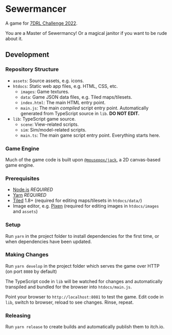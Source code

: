 # Sewermancer

A game for [7DRL Challenge 2022](https://itch.io/jam/7drl-challenge-2022).

You are a Master of Sewermancy! Or a magical janitor if you want to be rude about it.

## Development

### Repository Structure

- `assets`: Source assets, e.g. icons.
- `htdocs`: Static web app files, e.g. HTML, CSS, etc.
  - `images`: Game textures.
  - `data`: Game JSON data files, e.g. Tiled maps/tilesets.
  - `index.html`: The main HTML entry point.
  - `main.js`: The main _compiled_ script entry point. Automatically generated from TypeScript source in `lib`. **DO NOT EDIT.**
- `lib`: TypeScript game source.
  - `scene`: View-related scripts.
  - `sim`: Sim/model-related scripts.
  - `main.ts`: The main game script entry point. Everything starts here.

### Game Engine

Much of the game code is built upon [`@mousepox/jack`](https://github.com/geoffb/mousepox-jack), a 2D canvas-based game engine.

### Prerequisites

- [Node.js](https://nodejs.org/en/) _REQUIRED_
- [Yarn](https://classic.yarnpkg.com/en/) _REQUIRED_
- [Tiled](https://www.mapeditor.org/) 1.8+ (required for editing maps/tilesets in `htdocs/data/`)
- Image editor, e.g. [Pixen](https://pixenapp.com/) (required for editing images in `htdocs/images` and `assets`)

### Setup

Run `yarn` in the project folder to install dependencies for the first time, or when dependencies have been updated.

### Making Changes

Run `yarn develop` in the project folder which serves the game over HTTP (on port `8080` by default)

The TypeScript code in `lib` will be watched for changes and automatically transpiled and bundled for the browser into `htdocs/main.js`.

Point your browser to `http://localhost:8081` to test the game. Edit code in `lib`, switch to browser, reload to see changes. Rinse, repeat.

### Releasing

Run `yarn release` to create builds and automatically publish them to itch.io.
